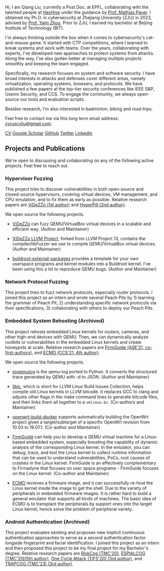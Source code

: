 Hi, I am Qiang Liu, currently a Post.Doc. at EPFL, collaborating with the
talented people at [HexHive](https://hexhive.epfl.ch/) under the guidance by
[Prof. Mathias Payer](https://nebelwelt.net/). I obtained my Ph.D. in
cybersecurity at Zhejiang University (ZJU) in 2023, advised by [Prof. Yajin
Zhou](https://yajin.org/). Prior to ZJU, I earned my bachelor at Beijing
Institute of Technology (BIT).

I'm always thinking outside the box when it comes to cybersecurity's
cat-and-mouse game. It started with CTP competitions, where I learned to break
systems and work with teams. Over the years, collaborating with experts, I've
developed new approaches to protect systems from attacks. Along the way, I've
also gotten better at managing multiple projects smoothly and keeping the team
engaged.

Specifically, my research focuses on system and software security. I have broad
interests in attacks and defenses cover different areas, namely virtualization,
operating systems, browsers, and protocols. We have published a few papers at
the top-tier security conferences like IEEE S&P, Usenix Security, and CCS. To
engage the community, we always open-source our tools and evaluation scripts.

Besides research, I'm also interested in badminton, biking and road trips.

Feel free to contact me via this long term email address:
<cyruscyliu@gmail.com>.

[CV](./Qiang_s_CV.pdf)
[Google Scholar](https://scholar.google.com/citations?user=fa1uB2sAAAAJ&hl=en)
[GitHub](https://github.com/cyruscyliu)
[Twitter](https://www.twitter.com/qiangliu717)
[LinkedIn](https://www.linkedin.com/in/qiang-liu-7a3b50270/)

## Projects and Publications

We're open to discussing and collaborating on any of the following active
projects. Feel free to reach out.

### Hypervisor Fuzzing

This project tries to discover vulnerabilities in both open-source and
closed-source hypervisors, covering virtual devices, VM management, and CPU
emulation, and to fix them as early as possible. Relative research papers are
[ViDeZZo (1st author)](./papers/videzzo-sp23.pdf) and [HyperPill (2nd
author)](./papers/hyperpill-sec24.pdf).

We open source the following projects.

+ [ViDeZZo](https://github.com/HexHive/videzzo) can fuzz QEMU/VirtualBox virtual
devices in a scalable and efficient way. (Author and Maintainer)

+ [ViDeZZo LLVM Project](https://github.com/cyruscyliu/videzzo-llvm-project),
forked from LLVM Project 13, contains the compiler/libFuzzer we use to compile
QEMU/VirtualBox virtual devices. (Author and Maintainer)

+ [buildroot-external-packages](https://github.com/cyruscyliu/buildroot-external-packages)
provides a template for your own userspace programs and kernel modules into a
Buildroot kernel. I've been using this a lot to reproduce QEMU bugs. (Author and Maintainer)

### Network Protocol Fuzzing

This project tries to fuzz network protocols, especially router protocols. I
joined this project as an intern and wrote several Peach Pits by 1) learning the
grammar of Peach Pit, 2) understanding specific network protocols via their
specifications, 3) collaborating with others to deploy our Peach Pits.

### Embedded System Rehosting (Archived)

This project rehosts embedded Linux kernels for routers, cameras, and other
high-end devices with QEMU. Then, we can dynamically analyze rootkits or
vulnerabilities in the embedded Linux kernels and create honeypots at scale.
Relative research papers are [FirmGuide (ASE'21,
co-first-authors)](./papers/firmguide-ase21.pdf), and [ECMO (CCS'21, 4th
author)](./papers/ecmo-ccs21.pdf).

We open source the following projects.

+ [pyqemulog](https://github.com/cyruscyliu/pyqemulog) is the qemu-log ported to
Python. It converts the structured trace generated by QEMU with -d to JSON.
(Author and Maintainer)

+ [llbic](https://github.com/cyruscyliu/llbic), which is short for LLVM Linux
Build Issues Collection, helps compile old Linux kernels in LLVM bitcode. It
replaces GCC to clang and adjusts other flags in the make command lines to
generate bitcode files, and then links them all together to a `vmlinux.bc`.
(Co-authors and Maintainer)

+ [openwrt-build-docker](https://github.com/cyruscyliu/openwrt-build-docker)
supports automatically building the OpenWrt project given a target/subtarget of
a specific OpenWrt revision from 10.03 to 19.07.1. (Co-author and Maintainer)

+ [FirmGuide](https://github.com/cyruscyliu/firmguide) can help you to develop a
QEMU virtual machine for a Linux-based embedded system, especially boosting the
capability of dynamic analysis of the corresponding Linux kernel. In the
emulator, you can debug, trace, and test the Linux kernel to collect runtime
information that can be used to understand vulnerabilities, PoCs, root causes of
crashes in the Linux kernel. FirmGuide is an effectively complementary to
Firmadyne that focuses on user space programs - FirmGuide focuses on the Linux
kernel. (Co-author and Maintainer)

+ [ECMO](https://github.com/valour01/ecmo) receives a firmware image, and it can
successfully re-host the Linux kernel inside the image to get the shell.  Due to
the variety of peripherals in embedded firmware images. It is rather hard to
build a general emulator that supports all kinds of machines. The basic idea of
ECMO is to transplant the peripherals by support ones into the target Linux
kernel, hence solve the problem of peripheral variety.


### Android Authentication (Archived)

This project evaluates existing and proposes new implicit continuous
authentication approaches to serve as a second authentication factor longside
fingerprint and facial identification. I joined this project as an intern and
then proposed this project to be my final project for my Bachelor's degree.
Relative research papers are [RiskCog (TMC'20)](./papers/riskcog-tmc20.pdf),
[ESPIALCOG (TMC'20)(5th author)](./papers/espialcog-tmc20.pdf), [One Cycle
Attack (TIFS'20) (3rd author)](./papers/one-cycle-attack-tifs20.pdf), and
[TRAPCOG (TMC'23) (3rd author)](./papers/trapcog-tmc23.pdf).

